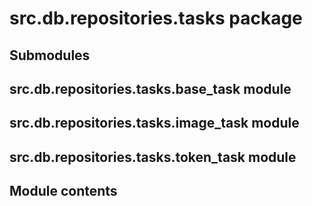 # src.db.repositories.tasks package

## Submodules

## src.db.repositories.tasks.base_task module

## src.db.repositories.tasks.image_task module

## src.db.repositories.tasks.token_task module

## Module contents
